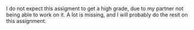 I do not expect this assigment to get a high grade, due to my partner not being able to work on it.
A lot is missing, and I will probably do the resit on this assignment.